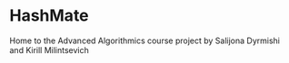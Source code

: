 # HashMate
Home to the Advanced Algorithmics course project by Salijona Dyrmishi and Kirill Milintsevich
